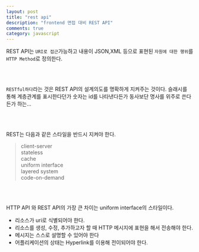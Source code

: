 ```yaml
---
layout: post
title: "rest api"
description: "frontend 면접 대비 REST API"
comments: true
category: javascript
---
```


REST API는 `URI로 접근`가능하고 내용이 JSON,XML 등으로 표현된 `자원에 대한 행위`를 `HTTP Method`로 정의한다.

<br/><br/>

`RESTful하다`라는 것은 REST API의 설계의도를 명확하게 지켜주는 것이다. 슬래시를 통해 계층관계를 표시한다던가 숫자는 id를 나타낸다든가 동사보단 명사를 위주로 쓴다든가 하는...

<br/><br/>

REST는 다음과 같은 스타일을 반드시 지켜야 한다.

> client-server <br/>stateless <br/>cache <br/>uniform interface <br/>layered system <br/>code-on-demand

<br/><br/>

HTTP API 와 REST API의 가장 큰 차이는 uniform interface의 스타일이다.

- 리소스가 uri로 식별되어야 한다.
- 리소스를 생성, 수정, 추가하고자 할 때 HTTP 메시지에 표현을 해서 전송해야 한다.
- 메시지는 스스로 설명할 수 있어야 한다
- 어플리케이션의 상태는 Hyperlink를 이용해 전이되어야 한다.
